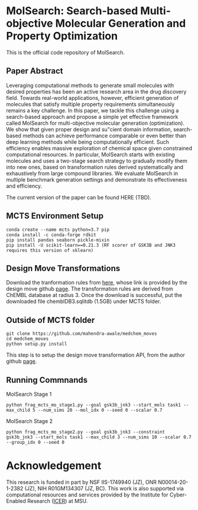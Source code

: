 # MolSearch: Search-based Multi-objective Molecular Generation and Property Optimization

This is the official code repository of MolSearch.  

## Paper Abstract
Leveraging computational methods to generate small molecules with desired properties has been an active research area in the drug discovery field. Towards real-world applications, however, efficient generation of molecules that satisfy multiple property requirements simultaneously remains a key challenge. In this paper, we tackle this challenge using a search-based approach and propose a simple yet effective framework called MolSearch for multi-objective molecular generation (optimization). We show that given proper design and su"cient domain information, search-based methods can achieve performance comparable or even better than deep learning methods while being computationally efficient. Such efficiency enables massive exploration of chemical space given constrained computational resources. In particular, MolSearch starts with existing molecules and uses a two-stage search strategy to gradually modify them into new ones, based on transformation rules derived systematically and exhaustively from large compound libraries. We evaluate MolSearch in multiple benchmark generation settings and demonstrate its effectiveness and efficiency.

The current version of the paper can be found HERE (TBD).

## MCTS Environment Setup
```
conda create --name mcts python=3.7 pip 
conda install -c conda-forge rdkit
pip install pandas seaborn pickle-mixin
pip install -U scikit-learn==0.21.3 (RF scorer of GSK3B and JNK3 requires this version of sklearn)
```
## Design Move Transformations
Download the tranformation rules from [here](https://figshare.com/articles/dataset/chemblDB3_sqlitdb/12912080), whose link is provided by the design move github [page](https://github.com/mahendra-awale/medchem_moves). The transformation rules are derived from ChEMBL database at radius 3. Once the download is successful, put the downloaded file chemblDB3.sqlitdb (1.5GB) under MCTS folder. 

## Outside of MCTS folder
```
git clone https://github.com/mahendra-awale/medchem_moves
cd medchem_moves
python setup.py install
```
This step is to setup the design move transformation API, from the author github [page](https://github.com/mahendra-awale/medchem_moves).

## Running Commnands

MolSearch Stage 1

```
python frag_mcts_mo_stage1.py --goal gsk3b_jnk3 --start_mols task1 --max_child 5 --num_sims 20 --mol_idx 0 --seed 0 --scalar 0.7
```

MolSearch Stage 2

```
python frag_mcts_mo_stage2.py --goal gsk3b_jnk3 --constraint gsk3b_jnk3 --start_mols task1 --max_child 3 --num_sims 10 --scalar 0.7 --group_idx 0 --seed 0 
```

# Acknowledgement

This research is funded in part by NSF IIS-1749940 (JZ), ONR N00014-20-1-2382 (JZ), NIH R01GM134307 (JZ, BC). This work is also supported via computational resources and services provided by the Institute for Cyber-Enabled Research ([ICER](https://icer.msu.edu/)) at MSU.
